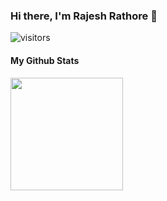 ### Hi there, I'm Rajesh Rathore 👋

![visitors](https://visitor-badge.glitch.me/badge?page_id=${raj-rathod}.${468134123})
#### My Github Stats 
<img height="180em" src="https://github-readme-stats.vercel.app/api?username=raj-rathod&show_icons=true&hide_border=true&&count_private=true&include_all_commits=true" />
